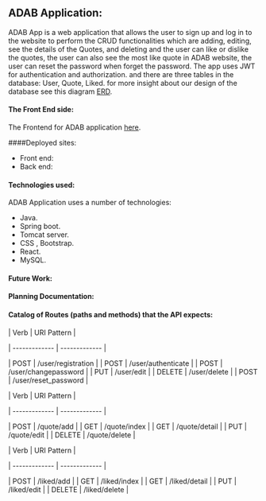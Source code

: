 ## ADAB Application:
ADAB App is a web application that allows the user to sign up and log in to the website to perform the CRUD functionalities which are adding, editing, see the details of the Quotes, and deleting and the user can like or dislike the quotes, the user can also see the most like quote in ADAB website, the user can reset the password when forget the password. The app uses JWT for authentication and authorization. and there are three tables in the database: User, Quote, Liked. for more insight about our design of the database see this diagram [ERD](ADAB_ERD.png).

#### The Front End side:
The Frontend for ADAB application [here](https://git.generalassemb.ly/ghaidhusall/ADABfrontend).

####Deployed sites:
* Front end: 
* Back end: 

#### Technologies used: 
ADAB Application uses a number of technologies:
* Java.
* Spring boot.
* Tomcat server.
* CSS , Bootstrap.
* React.
* MySQL.

#### Future Work:

#### Planning Documentation:

#### Catalog of Routes (paths and methods) that the API expects:

| Verb | URI Pattern |

| ------------- | ------------- |

| POST | /user/registration |
| POST | /user/authenticate |
| POST | /user/changepassword |
| PUT | /user/edit |
| DELETE | /user/delete |
| POST | /user/reset_password |

| Verb | URI Pattern |

| ------------- | ------------- |

| POST | /quote/add |
| GET | /quote/index |
| GET | /quote/detail |
| PUT | /quote/edit |
| DELETE | /quote/delete |

| Verb | URI Pattern |

| ------------- | ------------- |

| POST | /liked/add |
| GET | /liked/index |
| GET | /liked/detail |
| PUT | /liked/edit |
| DELETE | /liked/delete |
